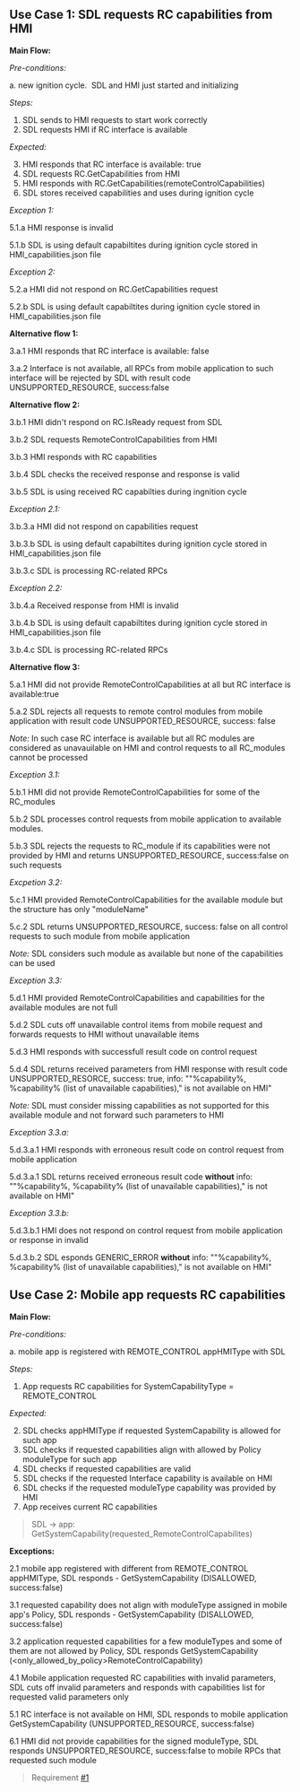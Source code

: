 ## Use Case 1: SDL requests RC capabilities from HMI

**Main Flow:**

_Pre-conditions:_

a. new ignition cycle.  SDL and HMI just started and initializing

_Steps:_

1. SDL sends to HMI requests to start work correctly
2. SDL requests HMI if RC interface is available

_Expected:_

3. HMI responds that RC interface is available: true
4. SDL requests RC.GetCapabilities from HMI
5. HMI responds with RC.GetCapabilities(remoteControlCapabilities)
6. SDL stores received capabilities and uses during ignition cycle

_Exception 1:_

5.1.a HMI response is invalid

5.1.b SDL is using default capabiltites during ignition cycle stored in HMI_capabilities.json file

_Exception 2:_

5.2.a HMI did not respond on RC.GetCapabilities request

5.2.b SDL is using default capabiltites during ignition cycle stored in HMI_capabilities.json file

**Alternative flow 1:**

3.a.1 HMI responds that RC interface is available: false

3.a.2 Interface is not available, all RPCs from mobile application to such interface will be rejected by SDL with result code UNSUPPORTED_RESOURCE, success:false 

**Alternative flow 2:**

3.b.1 HMI didn't respond on RC.IsReady request from SDL

3.b.2 SDL requests RemoteControlCapabilities from HMI

3.b.3 HMI responds with RC capabilities

3.b.4 SDL checks the received response and response is valid

3.b.5 SDL is using received RC capabilties during ingnition cycle

_Exception 2.1:_

3.b.3.a HMI did not respond on capabilities request

3.b.3.b SDL is using default capabiltites during ignition cycle stored in HMI_capabilities.json file

3.b.3.c SDL is processing RC-related RPCs

_Exception 2.2:_

3.b.4.a Received response from HMI is invalid

3.b.4.b SDL is using default capabiltites during ignition cycle stored in HMI_capabilities.json file

3.b.4.c SDL is processing RC-related RPCs

**Alternative flow 3:**

5.a.1 HMI did not provide RemoteControlCapabilities at all but RC interface is available:true

5.a.2 SDL rejects all requests to remote control modules from mobile application with result code UNSUPPORTED_RESOURCE, success: false 

_Note:_ In such case RC interface is available but all RC modules are considered as unavauilable on HMI and control requests to all RC_modules cannot be processed

_Exception 3.1:_

5.b.1 HMI did not provide RemoteControlCapabilities for some of the RC_modules

5.b.2 SDL processes control requests from mobile application to available modules.

5.b.3 SDL rejects the requests to RC_module if its capabilities were not provided by HMI and returns UNSUPPORTED_RESOURCE, success:false on such requests

_Excpetion 3.2:_

5.c.1 HMI provided RemoteControlCapabilities for the available module but the structure has only "moduleName"

5.c.2 SDL returns UNSUPPORTED_RESOURCE, success: false on all control requests to such module from mobile application

_Note:_ SDL considers such module as available but none of the capabilities can be used

_Exception 3.3:_

5.d.1 HMI provided RemoteControlCapabilities and capabilities for the available modules are not full

5.d.2 SDL cuts off unavailable control items from mobile request and forwards requests to HMI without unavailable items

5.d.3 HMI responds with successfull result code on control request

5.d.4 SDL returns received parameters from HMI response with result code UNSUPPORTED_RESORCE, success: true, info: ""%capability%, %capability% (list of unavailable capabilities)," is not available on HMI"

_Note:_ SDL must consider missing capabilities as not supported for this available module and not forward such parameters to HMI

_Exception 3.3.a:_

5.d.3.a.1 HMI responds with erroneous result code on control request from mobile application

5.d.3.a.1 SDL returns received erroneous result code **without** info: ""%capability%, %capability% (list of unavailable capabilities)," is not available on HMI"

_Exception 3.3.b:_

5.d.3.b.1 HMI does not respond on control request from mobile application or response in invalid

5.d.3.b.2 SDL esponds GENERIC_ERROR **without** info: ""%capability%, %capability% (list of unavailable capabilities)," is not available on HMI"

## Use Case 2: Mobile app requests RC capabilities

**Main Flow:**

_Pre-conditions:_

a. mobile app is registered with REMOTE_CONTROL appHMIType with SDL 

_Steps:_

1. App requests RC capabilities for SystemCapabilityType = REMOTE_CONTROL

_Expected:_

2. SDL checks appHMIType if requested SystemCapability is allowed for such app
3. SDL checks if requested capabilities align with allowed by Policy moduleType for such app
4. SDL checks if requested capabilities are valid
5. SDL checks if the requested Interface capability is available on HMI
6. SDL checks if the requested moduleType capability was provided by HMI
7. App receives current RC capabilities 
>SDL -> app: GetSystemCapability(requested_RemoteControlCapabilites)

**Exceptions:**

2.1 mobile app registered with different from REMOTE_CONTROL appHMIType, SDL responds - GetSystemCapability (DISALLOWED, success:false)

3.1 requested capability does not align with moduleType assigned in mobile app's Policy, SDL responds - GetSystemCapability (DISALLOWED, success:false)

3.2 application requested capabilities for a few moduleTypes and some of them are not allowed by Policy, SDL responds GetSystemCapability (<only_allowed_by_policy>RemoteControlCapability)

4.1 Mobile application requested RC capabilities with invalid parameters, SDL cuts off invalid parameters and responds with capabilities list for requested valid parameters only

5.1 RC interface is not available on HMI, SDL responds to mobile application GetSystemCapability (UNSUPPORTED_RESOURCE, success:false)

6.1 HMI did not provide capabilities for the signed moduleType, SDL responds UNSUPPORTED_RESOURCE, success:false to mobile RPCs that requested such module


> Requirement [#1](https://github.com/smartdevicelink/sdl_requirements/issues/1)
